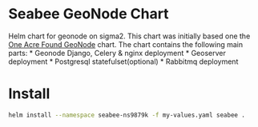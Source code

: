 # Seabee GeoNode Chart

Helm chart for geonode on sigma2. This chart was initially based one the [One Acre Found GeoNode](https://github.com/one-acre-fund/oaf-public-charts) chart.
The chart contains the following main parts:
    * Geonode Django, Celery & nginx deployment 
    * Geoserver deployment
    * Postgresql statefulset(optional)
    * Rabbitmq deployment

# Install

``` bash
helm install --namespace seabee-ns9879k -f my-values.yaml seabee .
```